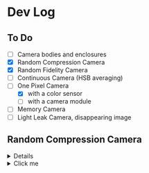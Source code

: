# Dev Log

## To Do 
- [ ] Camera bodies and enclosures
- [X] Random Compression Camera
- [X] Random Fidelity Camera
- [ ] Continuous Camera (HSB averaging)
- [ ] One Pixel Camera
  * [X] with a color sensor
  * [ ] with a camera module
- [ ] Memory Camera
- [ ] Light Leak Camera, disappearing image

## Random Compression Camera

<details>
  ##  
</details>

<details>
  <summary>Click me</summary>
  
  ### Heading
  1. Foo
  2. Bar
     * Baz
     * Qux

  ### Some Javascript
  ```js
  function logSomething(something) {
    console.log('Something', something);
  }
  ```
</details>

